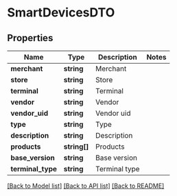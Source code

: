 # SmartDevicesDTO

## Properties
Name | Type | Description | Notes
------------ | ------------- | ------------- | -------------
**merchant** | **string** | Merchant | 
**store** | **string** | Store | 
**terminal** | **string** | Terminal | 
**vendor** | **string** | Vendor | 
**vendor_uid** | **string** | Vendor uid | 
**type** | **string** | Type | 
**description** | **string** | Description | 
**products** | **string[]** | Products | 
**base_version** | **string** | Base version | 
**terminal_type** | **string** | Terminal type | 

[[Back to Model list]](../README.md#documentation-for-models) [[Back to API list]](../README.md#documentation-for-api-endpoints) [[Back to README]](../../README.md)


